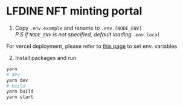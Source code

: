 # LFDINE NFT minting portal

1. Copy `.env.example` and rename to `.env.[NODE_ENV]`<br/>
*P.S if `NODE_ENV` is not specified, default loading `.env.local`* 

For vercel deployment, please refer to [this page](https://vercel.com/docs/concepts/projects/environment-variables?utm_source=next-site&utm_medium=docs&utm_campaign=next-website) to set env. variables


2. Install packages and run

```bash
yarn 
# dev
yarn dev
# build
yarn build
yarn start
```
